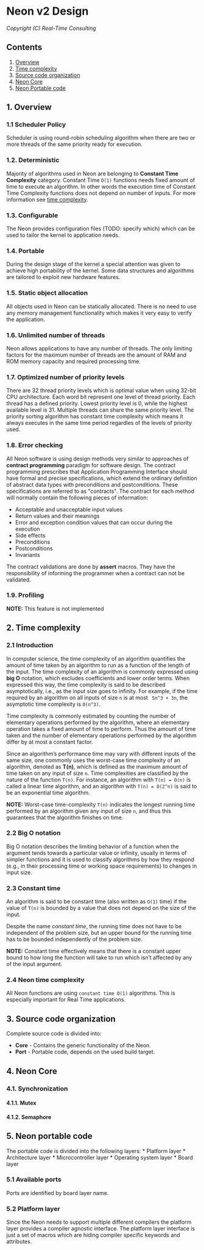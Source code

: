 # Neon v2 Design
*Copyright (C) Real-Time Consulting*

## Contents
1. [Overview](#1-overview)
2. [Time complexity](#2-time-complexity)
3. [Source code organization](#3-source-code-organization)
4. [Neon Core](#4-neon-core)
5. [Neon Portable code](#5-neon-portable-code)

## 1. Overview
### 1.1 Scheduler Policy
Scheduler is using round-robin scheduling algorithm when there are two or more
threads of the same priority ready for execution.

### 1.2. Deterministic
Majority of algorithms used in Neon are belonging to **Constant Time
Complexity** category. Constant Time `O(1)` functions needs fixed amount of
time to execute an algorithm. In other words the execution time of Constant
Time Complexity functions does not depend on number of inputs. For more
information see [time complexity](#2-time-complexity).

### 1.3. Configurable
The Neon provides configuration files (TODO: specify which) which can be
used to tailor the kernel to application needs.

### 1.4. Portable
During the design stage of the kernel a special attention was given to achieve
high portability of the kernel. Some data structures and algorithms are
tailored to exploit new hardware features.

### 1.5. Static object allocation
All objects used in Neon can be statically allocated. There is no need to
use any memory management functionality which makes it very easy to verify the
application.

### 1.6. Unlimited number of threads
Neon allows applications to have any number of threads. The only limiting
factors for the maximum number of threads are the amount of RAM and ROM memory
capacity and required processing time.

### 1.7. Optimized number of priority levels
There are 32 thread priority levels which is optimal value when using 32-bit
CPU architecture. Each word bit represent one level of thread priority. Each
thread has a defined priority. Lowest priority level is 0, while the highest
available level is 31. Multiple threads can share the same priority level. The
priority sorting algorithm has constant time complexity which means it always
executes in the same time period regardles of the levels of priority used.

### 1.8. Error checking
All Neon software is using design methods very similar to approaches of
**contract programming** paradigm for software design. The contract
programming prescribes that Application Programming Interface should have
formal and precise specifications, which extend the ordinary definition of
abstract data types with preconditions and postconditions. These specifications
are referred to as "contracts". The contract for each method will normally
contain the following pieces of information:

- Acceptable and unacceptable input values
- Return values and their meanings
- Error and exception condition values that can occur during the execution
- Side effects
- Preconditions
- Postconditions
- Invariants

The contract validations are done by **assert** macros. They have the
responsibility of informing the programmer when a contract can not be
validated.

### 1.9. Profiling
**NOTE:** This feature is not implemented

## 2. Time complexity
### 2.1 Introduction
In computer science, the time complexity of an algorithm quantifies the amount
of time taken by an algorithm to run as a function of the length of the input.
The time complexity of an algorithm is commonly expressed using **big O**
notation, which excludes coefficients and lower order terms. When expressed
this way, the time complexity is said to be described asymptotically, i.e., as
the input size goes to infinity. For example, if the time required by an
algorithm on all inputs of size `n` is at most ` 5n^3 + 3n`, the asymptotic
time complexity is `O(n^3)`.

Time complexity is commonly estimated by counting the number of elementary
operations performed by the algorithm, where an elementary operation takes a
fixed amount of time to perform. Thus the amount of time taken and the number
of elementary operations performed by the algorithm differ by at most a
constant factor.

Since an algorithm’s performance time may vary with different inputs of the
same size, one commonly uses the worst-case time complexity of an algorithm,
denoted as **T(n)**, which is defined as the maximum amount of time taken on
any input of size `n`. Time complexities are classified by the nature of the
function `T(n)`. For instance, an algorithm with `T(n) = O(n)` is called a
linear time algorithm, and an algorithm with `T(n) = O(2^n)` is said to be an
exponential time algorithm.

**NOTE:**
Worst-case time-complexity `T(n)` indicates the longest running time performed 
by an algorithm given any input of size `n`, and thus this guarantees that the
algorithm finishes on time.

### 2.2 Big O notation
Big O notation describes the limiting behavior of a function when the argument
tends towards a particular value or infinity, usually in terms of simpler
functions and it is used to classify algorithms by how they respond (e.g., in
their processing time or working space requirements) to changes in input size.

### 2.3 Constant time
An algorithm is said to be constant time (also written as `O(1)` time) if the
value of `T(n)` is bounded by a value that does not depend on the size of the
input.

Despite the name *constant time*, the running time does not have to be
independent of the problem size, but an upper bound for the running time has to
be bounded independently of the problem size.

**NOTE:**
Constant time effectively means that there is a constant upper bound to how
long the function will take to run which isn’t affected by any of the input
argument.

### 2.4 Neon time complexity
All Neon functions are using `constant time O(1)` algorithms. This is
especially important for Real Time applications.

## 3. Source code organization
Complete source code is divided into:
- **Core** - Contains the generic functionality of the Neon.
- **Port** - Portable code, depends on the used build target.

## 4. Neon Core
### 4.1. Synchronization
#### 4.1.1. Mutex
#### 4.1.2. Semaphore

## 5. Neon portable code

The portable code is divided into the following layers:
    * Platform layer
    * Architecture layer
    * Microcontroller layer
    * Operating system layer
    * Board layer

### 5.1 Available ports

Ports are identified by board layer name.

### 5.2 Platform layer

Since the Neon needs to support multiple different compilers the platform layer
provides a compiler agnostic interface. The platform layer interface is just a
set of macros which are hiding compiler specific keywords and attributes.
